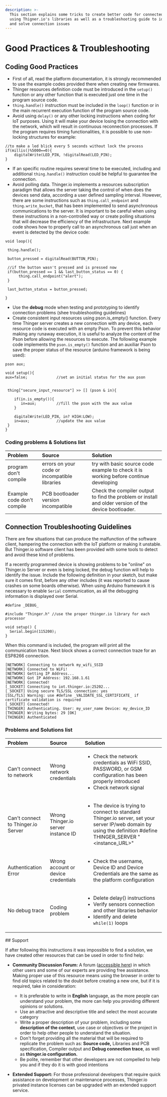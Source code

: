 ```yaml
---
description: >-
  This section explains some tricks to create better code for connected devices
  using Thigner.io's libraries as well as a troubleshooting guide to identify
  and solve connection issues
---
```


# Good Practices & Troubleshooting

## Coding Good Practices

* First of all, read the platform documentation, it is strongly recommended to use the example codes provided there when creating new firmwares.
* Thinger resources definition code must be introduced in the `setup()` function or any other function that is executed just one time in the program source code.
* `thing.handle()` instruction must be included in the `loop()` function or in the main recurrent execution function of the program source code.
* Avoid using `delay()` or any other locking instructions when coding for IoT purposes. Using it will make your device losing the connection with the network, which will result in continuous reconnection processes. If the program requires timing functionalities, it is possible to use non-locking structures for example: 

```text
//to make a led blick every 5 seconds without lock the process 
if(millis()%5000==0){
    digitalWrite(LED_PIN, !digitalRead(LED_PIN);
}
```

* If an specific routine requires several time to be executed, including and additional `thing.handle()` instruction could be helpful to guarantee the connection. 
* Avoid polling data. Thinger.io implements a resources subscription paradigm that allows the server taking the control of when does the devices send data, according a user defined sampling interval. However, there are some instructions such as `thing.call_endpoint` and `thing.write_bucket`, that has been implemented to send  asynchronous communications to the server. It is important to be careful when using these instructions in a non-controlled way or create polling situations that will decrease the efficiency of the infrastructure. Next example code shows how to properly call to an asynchronous call just when an event is detected by the device code:

```text
void loop(){

 thing.handle();
 
 button_pressed = digitalRead(BUTTON_PIN);

 //if the button wasn't pressed and is pressed now
 if(button_pressed == 1 && last_button_status == 0) {
      thing.call_endpoint("alert");   
 }

 last_button_status = button_pressed;

}
```

* Use the **debug** mode when testing and prototyping to identify connection problems \(shee troubleshooting guidelines\)
* Create consistent input resources using pson.is\_empty\(\) function. Every time Thinger server creates a new connection with any device, each resource code is executed with an empty Pson. To prevent this behavior making any runaway execution, it is useful to analyze the content of the Pson before allowing the resources to execute. The following example code implements the `pson.is_empty()` function and an auxiliar Pson to save the proper status of the resource \(arduino framework is being used\):

```text
pson aux;

void setup(){
aux=false;             //set an initial status for the aux pson


 thing["secure_input_resource"] >> [] (pson & in){
    
    if(in.is_empty()){
       in=aux;         //fill the pson with the aux value 
    }
    
    digitalWrite(LED_PIN, in? HIGH:LOW);
    in=aux;            //update the aux value
 }
} 
```

### Coding problems & Solutions list

| Problem | Source | Solution |
| :--- | :--- | :--- |
| program don't compile | errors on your code or incompatible libraries | try with basic source code example to check it is working before continue developing |
| Example code don't compile | PCB bootloader version incompatible | Check the compiler output to find the problem or install and older version of the device bootloader.  |

## Connection Troubleshooting Guidelines

There are few situations that can produce the malfunction of the software client, hampering the connection with the IoT platform or making it unstable. But Thinger.io software client has been provided with some tools to detect and avoid these kind of problems. 

If a recently programmed device is showing problems to be "online" on Thinger.io Server or even is being locked, the debug function will help to identify the issue. Include the following definition in your sketch, but make sure it comes first, before any other includes \(it was reported to cause crashes on some boards otherwise\). When using Arduino framework it is necessary to enable `Serial` communication, as all the debugging information is displayed over Serial.

```text
#define _DEBUG_

#include "Thinger.h" //use the proper thinger.io library for each processor

void setup() {
  Serial.begin(115200);
}
```

When this command is included, the program will print all the communication traze. Next block shows a correct connection traze for an ESP8266 connection.

```text
[NETWORK] Connecting to network my_wifi_SSID
[NETWORK] Connected to WiFi!
[NETWORK] Getting IP Address...
[NETWORK] Got IP Address: 192.168.1.61
[NETWORK] Connected!
[_SOCKET] Connecting to iot.thinger.io:25202...
[_SOCKET] Using secure TLS/SSL connection: yes
[SSL/TLS] Warning: use #define _VALIDATE_SSL_CERTIFICATE_ if certificate validation is required
[_SOCKET] Connected!
[THINGER] Authenticating. User: my_user_name Device: my_device_ID
[THINGER] Writing bytes: 29 [OK]
[THINGER] Authenticated
```

### Problems and Solutions list

<table>
  <thead>
    <tr>
      <th style="text-align:left">Problem</th>
      <th style="text-align:left">Source</th>
      <th style="text-align:left">Solution</th>
    </tr>
  </thead>
  <tbody>
    <tr>
      <td style="text-align:left">Can&apos;t connect to network</td>
      <td style="text-align:left">Wrong network credentials</td>
      <td style="text-align:left">
        <ul>
          <li>Check the network credentials as WiFi SSID, PASSWORD, or GSM configuration
            has been properly introduced</li>
          <li>Check network signal</li>
        </ul>
      </td>
    </tr>
    <tr>
      <td style="text-align:left">Can&apos;t connect to Thinger.io Server</td>
      <td style="text-align:left">Wrong Thinger.io server instance ID</td>
      <td style="text-align:left">
        <ul>
          <li>The device is trying to connect to standard Thinger.io server, set your
            server IP/web domain by using the definition #define THINGER_SERVER &quot;&lt;instance_URL&gt;&quot;</li>
        </ul>
      </td>
    </tr>
    <tr>
      <td style="text-align:left">Authentication Error</td>
      <td style="text-align:left">Wrong account or device credentials</td>
      <td style="text-align:left">
        <ul>
          <li>Check the username, Device ID and Device Credentials are the same as the
            platform configuration</li>
        </ul>
      </td>
    </tr>
    <tr>
      <td style="text-align:left">No debug trace</td>
      <td style="text-align:left">Coding problem</td>
      <td style="text-align:left">
        <ul>
          <li>Delete delay() instructions</li>
          <li>Verify sensors connection and other libraries behavior</li>
          <li>Identify and delete<code> while(1)</code> loops</li>
        </ul>
      </td>
    </tr>
  </tbody>
</table>## Support

If after following this instructions it was impossible to find a solution, we have created other resources that can be used in order to find help: 

* **Community Discussion Forum:** A forum \([accessible here](https://community.thinger.io)\) in which other users and some of our experts are providing free assistance. Making proper use of this resource means using the browser in order to find old topics related to the doubt before creating a new one, but if it is required, take in consideration: 

  * It is preferable to write in **English** language, as the more people can understand your problem, the more can help you providing different opinions or solutions.
  * Use an attractive and descriptive title and select the most accurate category
  * Write a proper description of your problem, including some **description of the context**, use case or objectives or the project in order to help other people to understand the situation. 
  * Don't forget providing all the material that will be required to replicate the problem such as: **Source code,** Libraries and PCB specification, Compiler output and **Debug connection trace**, as well as **thinger.io configuration.** 
  * Be polite, remember that other developers are not compelled to help you and if they do it is with good intentions

* **Extended Support:** For those professional developers that require quick assistance on development or maintenance processes,  Thinger.io privated instance licenses can be upgraded with an extended support service. 

